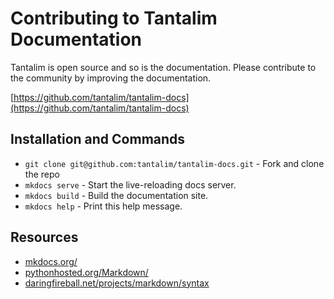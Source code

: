 Contributing to Tantalim Documentation
==================================

Tantalim is open source and so is the documentation. Please contribute to the community by improving the documentation.

[https://github.com/tantalim/tantalim-docs](https://github.com/tantalim/tantalim-docs)

Installation and Commands
---------------------
* `git clone git@github.com:tantalim/tantalim-docs.git` - Fork and clone the repo
* `mkdocs serve` - Start the live-reloading docs server.
* `mkdocs build` - Build the documentation site.
* `mkdocs help` - Print this help message.

Resources
---------------------
* [mkdocs.org/](http://www.mkdocs.org/)
* [pythonhosted.org/Markdown/](http://pythonhosted.org/Markdown/)
* [daringfireball.net/projects/markdown/syntax](http://daringfireball.net/projects/markdown/syntax)

